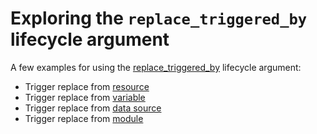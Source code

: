 # Exploring the `replace_triggered_by` lifecycle argument

A few examples for using the [replace_triggered_by](https://developer.hashicorp.com/terraform/language/meta-arguments/lifecycle#replace_triggered_by) lifecycle argument:

* Trigger replace from [resource](./with-resource/main.tf)
* Trigger replace from [variable](./with-variable/main.tf)
* Trigger replace from [data source](./with-data-source/main.tf)
* Trigger replace from [module](./with-module/main.tf)
